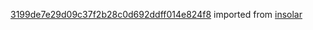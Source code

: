 [3199de7e29d09c37f2b28c0d692ddff014e824f8](https://github.com/insolar/insolar/commit/3199de7e29d09c37f2b28c0d692ddff014e824f8) imported from [insolar](https://github.com/insolar/insolar)
